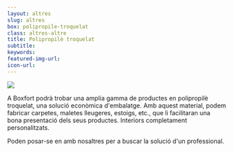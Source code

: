 ```yaml
---
layout: altres
slug: altres
box: polipropile-troquelat
class: altres-altre
title: Polipropilè troquelat
subtitle:
keywords: 
featured-img-url:
icon-url: 
--- 
```


 	
<p class="text-center"><img src="{{ site.base_url }}/assets/img/01-thumbnail-box-fort-altres-polipropile-troquelat.jpg"></p>

A Boxfort podrà trobar una amplia gamma de productes en polipropilè troquelat, una solució econòmica d'embalatge.
Amb aquest material, podem fabricar carpetes, maletes lleugeres, estoigs, etc., que li facilitaran una bona presentació dels seus productes.
Interiors completament personalitzats.

Poden posar-se en amb nosaltres per a buscar la solució d'un professional.
